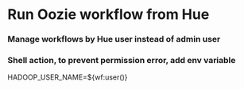 # Run Oozie workflow from Hue

### Manage workflows by Hue user instead of admin user

### Shell action, to prevent permission error, add env variable
<env-var>HADOOP_USER_NAME=${wf:user()}</env-var>
